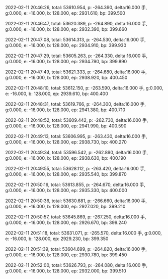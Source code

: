 2022-02-11 20:46:26, total: 53610.954, p: -264.390, delta:16.000 手, g:0.000, e: -16.000, b: 128.000, ep: 2931.610, bp: 399.500

2022-02-11 20:46:47, total: 53620.389, p: -264.890, delta:16.000 手, g:0.000, e: -16.000, b: 128.000, ep: 2932.390, bp: 399.660

2022-02-11 20:47:08, total: 53614.313, p: -264.530, delta:16.000 手, g:0.000, e: -16.000, b: 128.000, ep: 2934.910, bp: 399.930

2022-02-11 20:47:29, total: 53605.263, p: -264.330, delta:16.000 手, g:0.000, e: -16.000, b: 128.000, ep: 2934.790, bp: 399.890

2022-02-11 20:47:49, total: 53621.333, p: -264.680, delta:16.000 手, g:0.000, e: -16.000, b: 128.000, ep: 2938.920, bp: 400.450

2022-02-11 20:48:10, total: 53612.150, p: -263.590, delta:16.000 手, g:0.000, e: -16.000, b: 128.000, ep: 2939.610, bp: 400.400

2022-02-11 20:48:31, total: 53619.766, p: -264.300, delta:16.000 手, g:0.000, e: -16.000, b: 128.000, ep: 2941.380, bp: 400.710

2022-02-11 20:48:52, total: 53609.442, p: -262.730, delta:16.000 手, g:0.000, e: -16.000, b: 128.000, ep: 2941.990, bp: 400.590

2022-02-11 20:49:13, total: 53606.995, p: -263.430, delta:16.000 手, g:0.000, e: -16.000, b: 128.000, ep: 2938.730, bp: 400.270

2022-02-11 20:49:34, total: 53596.542, p: -262.890, delta:16.000 手, g:0.000, e: -16.000, b: 128.000, ep: 2938.630, bp: 400.190

2022-02-11 20:49:55, total: 53628.112, p: -263.420, delta:16.000 手, g:0.000, e: -16.000, b: 128.000, ep: 2935.540, bp: 399.870

2022-02-11 20:50:16, total: 53613.855, p: -264.670, delta:16.000 手, g:0.000, e: -16.000, b: 128.000, ep: 2935.330, bp: 400.000

2022-02-11 20:50:36, total: 53630.681, p: -266.660, delta:16.000 手, g:0.000, e: -16.000, b: 128.000, ep: 2927.020, bp: 399.210

2022-02-11 20:50:57, total: 53645.869, p: -267.250, delta:16.000 手, g:0.000, e: -16.000, b: 128.000, ep: 2926.670, bp: 399.240

2022-02-11 20:51:18, total: 53631.071, p: -265.570, delta:16.000 手, g:0.000, e: -16.000, b: 128.000, ep: 2929.230, bp: 399.350

2022-02-11 20:51:39, total: 53604.699, p: -264.820, delta:16.000 手, g:0.000, e: -16.000, b: 128.000, ep: 2930.780, bp: 399.450

2022-02-11 20:52:00, total: 53626.793, p: -264.080, delta:16.000 手, g:0.000, e: -16.000, b: 128.000, ep: 2932.000, bp: 399.510